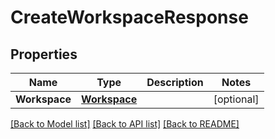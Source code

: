 # CreateWorkspaceResponse

## Properties

Name | Type | Description | Notes
------------ | ------------- | ------------- | -------------
**Workspace** | [**Workspace**](Workspace.md) |  | [optional] 

[[Back to Model list]](../README.md#documentation-for-models) [[Back to API list]](../README.md#documentation-for-api-endpoints) [[Back to README]](../README.md)


